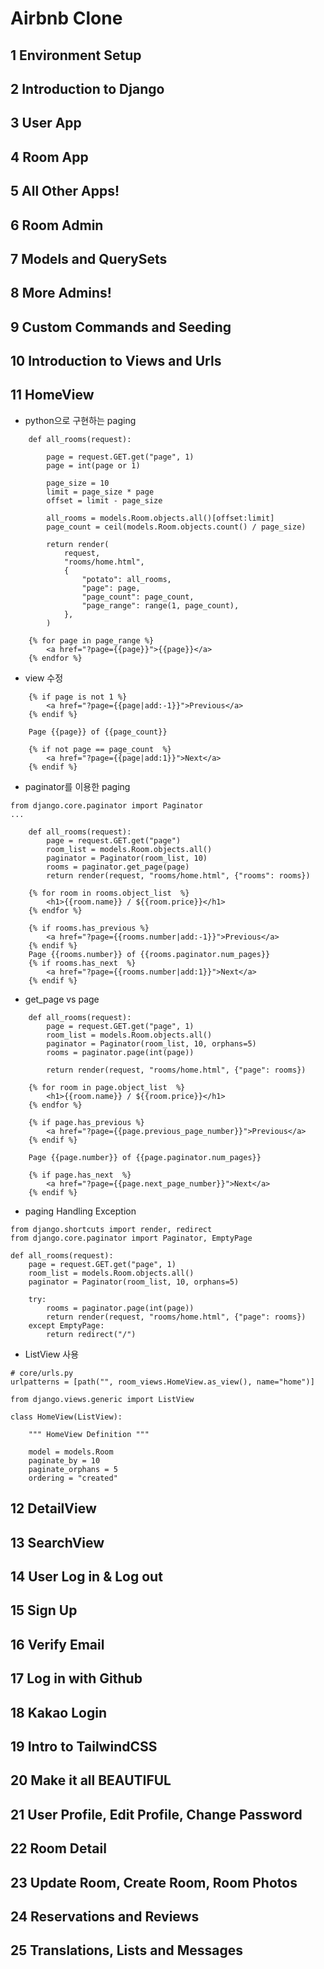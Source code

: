 # Airbnb Clone

## 1 Environment Setup

## 2 Introduction to Django

## 3 User App

## 4 Room App

## 5 All Other Apps!

## 6 Room Admin

## 7 Models and QuerySets

## 8 More Admins!

## 9 Custom Commands and Seeding

## 10 Introduction to Views and Urls

## 11 HomeView

 - python으로 구현하는 paging
```
    def all_rooms(request):
    
        page = request.GET.get("page", 1)
        page = int(page or 1)
        
        page_size = 10
        limit = page_size * page
        offset = limit - page_size
        
        all_rooms = models.Room.objects.all()[offset:limit]
        page_count = ceil(models.Room.objects.count() / page_size)

        return render(
            request,
            "rooms/home.html",
            {
                "potato": all_rooms,
                "page": page,
                "page_count": page_count,
                "page_range": range(1, page_count),
            },
        )
```

```
    {% for page in page_range %}
        <a href="?page={{page}}">{{page}}</a>
    {% endfor %}
```

 - view 수정
```
    {% if page is not 1 %}
        <a href="?page={{page|add:-1}}">Previous</a>
    {% endif %}

    Page {{page}} of {{page_count}}

    {% if not page == page_count  %}
        <a href="?page={{page|add:1}}">Next</a>
    {% endif %}
```

 - paginator를 이용한 paging
```
from django.core.paginator import Paginator
...

    def all_rooms(request):
        page = request.GET.get("page")
        room_list = models.Room.objects.all()
        paginator = Paginator(room_list, 10)
        rooms = paginator.get_page(page)
        return render(request, "rooms/home.html", {"rooms": rooms})
```

```
    {% for room in rooms.object_list  %}
        <h1>{{room.name}} / ${{room.price}}</h1>
    {% endfor %}

    {% if rooms.has_previous %}
        <a href="?page={{rooms.number|add:-1}}">Previous</a>
    {% endif %}
    Page {{rooms.number}} of {{rooms.paginator.num_pages}}
    {% if rooms.has_next  %}
        <a href="?page={{rooms.number|add:1}}">Next</a>
    {% endif %}
```

 - get_page vs page
```
    def all_rooms(request):
        page = request.GET.get("page", 1)
        room_list = models.Room.objects.all()
        paginator = Paginator(room_list, 10, orphans=5)
        rooms = paginator.page(int(page))

        return render(request, "rooms/home.html", {"page": rooms})
```

```
    {% for room in page.object_list  %}
        <h1>{{room.name}} / ${{room.price}}</h1>
    {% endfor %}

    {% if page.has_previous %}
        <a href="?page={{page.previous_page_number}}">Previous</a>
    {% endif %}

    Page {{page.number}} of {{page.paginator.num_pages}}
    
    {% if page.has_next  %}
        <a href="?page={{page.next_page_number}}">Next</a>
    {% endif %}
```

 - paging Handling Exception
```
from django.shortcuts import render, redirect
from django.core.paginator import Paginator, EmptyPage

def all_rooms(request):
    page = request.GET.get("page", 1)
    room_list = models.Room.objects.all()
    paginator = Paginator(room_list, 10, orphans=5)

    try:
        rooms = paginator.page(int(page))
        return render(request, "rooms/home.html", {"page": rooms})
    except EmptyPage:
        return redirect("/")
```

 - ListView 사용

```{python}
# core/urls.py
urlpatterns = [path("", room_views.HomeView.as_view(), name="home")]
```

```{python}
from django.views.generic import ListView

class HomeView(ListView):

    """ HomeView Definition """

    model = models.Room
    paginate_by = 10
    paginate_orphans = 5
    ordering = "created"
```
## 12 DetailView

## 13 SearchView

## 14 User Log in & Log out

## 15 Sign Up 

## 16 Verify Email

## 17 Log in with Github

## 18 Kakao Login

## 19 Intro to TailwindCSS

## 20 Make it all BEAUTIFUL

## 21 User Profile, Edit Profile, Change Password

## 22 Room Detail

## 23 Update Room, Create Room, Room Photos

## 24 Reservations and Reviews

## 25 Translations, Lists and Messages
